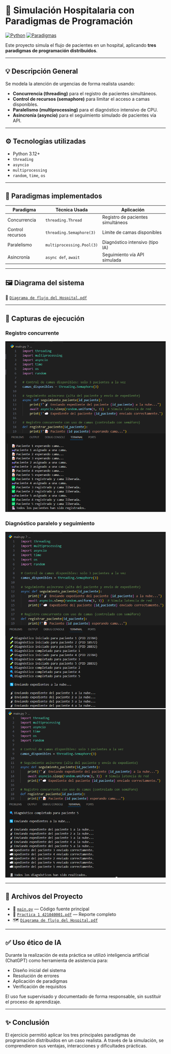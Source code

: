 # 🏥 Simulación Hospitalaria con Paradigmas de Programación

[![Python](https://img.shields.io/badge/Python-3.12+-blue)](https://www.python.org/)
[![Paradigmas](https://img.shields.io/badge/Paradigmas-Concurrencia%2C%20Paralelismo%2C%20Asincron%C3%ADa-orange)](https://github.com/TioSam77/Simulacion-hospitalaria)

Este proyecto simula el flujo de pacientes en un hospital, aplicando **tres paradigmas de programación distribuidos**.

---

## 💡 Descripción General

Se modela la atención de urgencias de forma realista usando:

- **Concurrencia (threading)** para el registro de pacientes simultáneos.
- **Control de recursos (semaphore)** para limitar el acceso a camas disponibles.
- **Paralelismo (multiprocessing)** para el diagnóstico intensivo de CPU.
- **Asincronía (asyncio)** para el seguimiento simulado de pacientes vía API.

---

## ⚙️ Tecnologías utilizadas

- Python 3.12+
- `threading`
- `asyncio`
- `multiprocessing`
- `random`, `time`, `os`

---

## 🧠 Paradigmas implementados

| Paradigma       | Técnica Usada             | Aplicación                           |
|-----------------|---------------------------|--------------------------------------|
| Concurrencia    | `threading.Thread`        | Registro de pacientes simultáneos    |
| Control recursos| `threading.Semaphore(3)`  | Límite de camas disponibles          |
| Paralelismo     | `multiprocessing.Pool(3)` | Diagnóstico intensivo (tipo IA)      |
| Asincronía      | `async def`, `await`      | Seguimiento vía API simulada         |

---

## 🖼️ Diagrama del sistema

📎 [`Diagrama de flujo del Hospital.pdf`](./_Diagrama%20de%20flujo%20del%20Hospital.pdf)

---

## 📸 Capturas de ejecución

### Registro concurrente
![Registro](./image1.png)

### Diagnóstico paralelo y seguimiento
![Diagnóstico](./image2.png)  
![Expediente](./image3.png)


---

## 📁 Archivos del Proyecto

- 📜 [`main.py`](./main.py) — Código fuente principal
- 🧾 [`Practica 1 421040001.pdf`](./Practica%201%20421040001.pdf) — Reporte completo
- 🗺️ [`Diagrama de flujo del Hospital.pdf`](./_Diagrama%20de%20flujo%20del%20Hospital.pdf)

---

## ✅ Uso ético de IA

Durante la realización de esta práctica se utilizó inteligencia artificial (ChatGPT) como herramienta de asistencia para:

- Diseño inicial del sistema
- Resolución de errores
- Aplicación de paradigmas
- Verificación de requisitos

El uso fue supervisado y documentado de forma responsable, sin sustituir el proceso de aprendizaje.

---

## ✨ Conclusión

El ejercicio permitió aplicar los tres principales paradigmas de programación distribuidos en un caso realista. A través de la simulación, se comprendieron sus ventajas, interacciones y dificultades prácticas.
